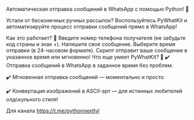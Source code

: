 Автоматическая отправка сообщений в WhatsApp с помощью Python! 🚀

Устали от бесконечных ручных рассылок? Воспользуйтесь PyWhatKit и автоматизируйте процесс отправки сообщений прямо в WhatsApp!

Как это работает? 🤔
Введите номер телефона получателя (не забудьте код страны и знак +).
Напишите свое сообщение.
Выберите время отправки (в 24-часовом формате).
Скрипт отправит ваше сообщение в указанное время или мгновенно!
Что еще умеет PyWhatKit? 🌟
✔️ Отправка сообщений в WhatsApp в заданное время без проблем.

✔️ Мгновенная отправка сообщений — моментально и просто.

✔️ Конвертация изображений в ASCII-арт — для истинных любителей олдскульного стиля!

Для канала 
https://t.me/pythonnextlvl
